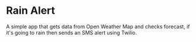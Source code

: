 # Rain Alert 
A simple app that gets data from Open Weather Map and checks forecast, if it's going to rain 
then sends an SMS alert using Twilio.
